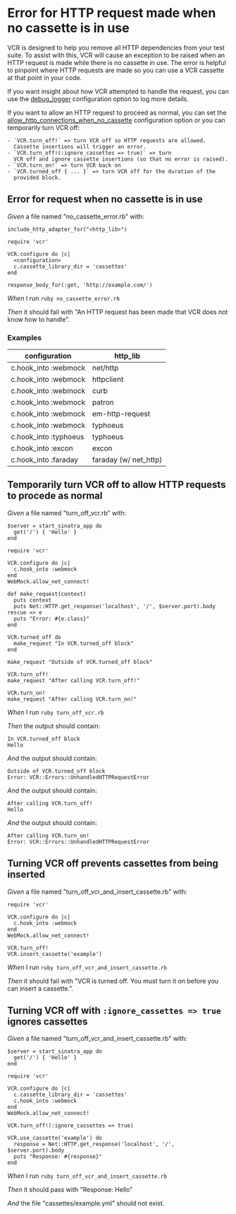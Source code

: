 # Error for HTTP request made when no cassette is in use

VCR is designed to help you remove all HTTP dependencies from your
  test suite.  To assist with this, VCR will cause an exception to be
  raised when an HTTP request is made while there is no cassette in
  use.  The error is helpful to pinpoint where HTTP requests are
  made so you can use a VCR cassette at that point in your code.

  If you want insight about how VCR attempted to handle the request,
  you can use the [debug\_logger](../configuration/debug-logging)
  configuration option to log more details.

  If you want to allow an HTTP request to proceed as normal, you can
  set the [allow\_http\_connections\_when\_no\_cassette](../configuration/allow-http-connections-when-no-cassette)
  configuration option or you can temporarily turn VCR off:

    - `VCR.turn_off!` => turn VCR off so HTTP requests are allowed.
      Cassette insertions will trigger an error.
    - `VCR.turn_off!(:ignore_cassettes => true)` => turn
      VCR off and ignore cassette insertions (so that no error is raised).
    - `VCR.turn_on!` => turn VCR back on
    - `VCR.turned_off { ... }` => turn VCR off for the duration of the
      provided block.

## Error for request when no cassette is in use

_Given_ a file named "no_cassette_error.rb" with:

```
include_http_adapter_for("<http_lib>")

require 'vcr'

VCR.configure do |c|
  <configuration>
  c.cassette_library_dir = 'cassettes'
end

response_body_for(:get, 'http://example.com/')
```

_When_ I run `ruby no_cassette_error.rb`

_Then_ it should fail with "An HTTP request has been made that VCR does not know how to handle".

### Examples

| configuration         | http_lib              |
|-----------------------|-----------------------|
| c.hook_into :webmock  | net/http              |
| c.hook_into :webmock  | httpclient            |
| c.hook_into :webmock  | curb                  |
| c.hook_into :webmock  | patron                |
| c.hook_into :webmock  | em-http-request       |
| c.hook_into :webmock  | typhoeus              |
| c.hook_into :typhoeus | typhoeus              |
| c.hook_into :excon    | excon                 |
| c.hook_into :faraday  | faraday (w/ net_http) |

## Temporarily turn VCR off to allow HTTP requests to procede as normal

_Given_ a file named "turn_off_vcr.rb" with:

```
$server = start_sinatra_app do
  get('/') { 'Hello' }
end

require 'vcr'

VCR.configure do |c|
  c.hook_into :webmock
end
WebMock.allow_net_connect!

def make_request(context)
  puts context
  puts Net::HTTP.get_response('localhost', '/', $server.port).body
rescue => e
  puts "Error: #{e.class}"
end

VCR.turned_off do
  make_request "In VCR.turned_off block"
end

make_request "Outside of VCR.turned_off block"

VCR.turn_off!
make_request "After calling VCR.turn_off!"

VCR.turn_on!
make_request "After calling VCR.turn_on!"
```

_When_ I run `ruby turn_off_vcr.rb`

_Then_ the output should contain:

```
In VCR.turned_off block
Hello
```

_And_ the output should contain:

```
Outside of VCR.turned_off block
Error: VCR::Errors::UnhandledHTTPRequestError
```

_And_ the output should contain:

```
After calling VCR.turn_off!
Hello
```

_And_ the output should contain:

```
After calling VCR.turn_on!
Error: VCR::Errors::UnhandledHTTPRequestError
```

## Turning VCR off prevents cassettes from being inserted

_Given_ a file named "turn_off_vcr_and_insert_cassette.rb" with:

```
require 'vcr'

VCR.configure do |c|
  c.hook_into :webmock
end
WebMock.allow_net_connect!

VCR.turn_off!
VCR.insert_cassette('example')
```

_When_ I run `ruby turn_off_vcr_and_insert_cassette.rb`

_Then_ it should fail with "VCR is turned off.  You must turn it on before you can insert a cassette.".

## Turning VCR off with `:ignore_cassettes => true` ignores cassettes

_Given_ a file named "turn_off_vcr_and_insert_cassette.rb" with:

```
$server = start_sinatra_app do
  get('/') { 'Hello' }
end

require 'vcr'

VCR.configure do |c|
  c.cassette_library_dir = 'cassettes'
  c.hook_into :webmock
end
WebMock.allow_net_connect!

VCR.turn_off!(:ignore_cassettes => true)

VCR.use_cassette('example') do
  response = Net::HTTP.get_response('localhost', '/', $server.port).body
  puts "Response: #{response}"
end
```

_When_ I run `ruby turn_off_vcr_and_insert_cassette.rb`

_Then_ it should pass with "Response: Hello"

_And_ the file "cassettes/example.yml" should not exist.
